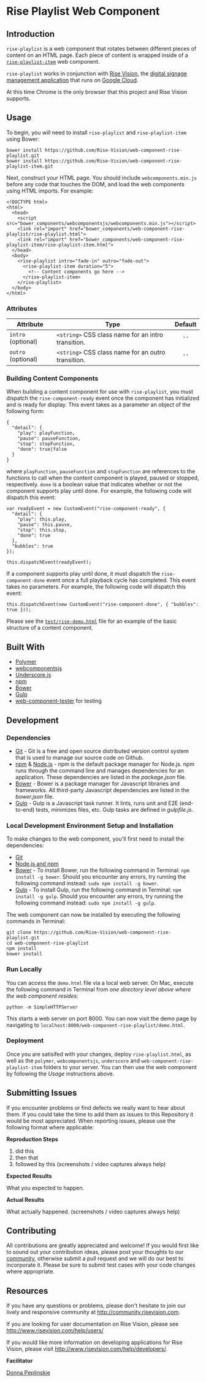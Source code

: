 # Rise Playlist Web Component

## Introduction
`rise-playlist` is a web component that rotates between different pieces of content on an HTML page. Each piece of content is wrapped inside of a [`rise-playlist-item`](https://github.com/Rise-Vision/web-component-rise-playlist-item) web component.

`rise-playlist` works in conjunction with [Rise Vision](http://www.risevision.com), the [digital signage management application](http://rva.risevision.com/) that runs on [Google Cloud](https://cloud.google.com).

At this time Chrome is the only browser that this project and Rise Vision supports.

## Usage
To begin, you will need to install `rise-playlist` and `rise-playlist-item` using Bower:

```
bower install https://github.com/Rise-Vision/web-component-rise-playlist.git
bower install https://github.com/Rise-Vision/web-component-rise-playlist-item.git
```

Next, construct your HTML page. You should include `webcomponents.min.js` before any code that touches the DOM, and load the web components using HTML imports. For example:
```
<!DOCTYPE html>
<html>
  <head>
    <script src="bower_components/webcomponentsjs/webcomponents.min.js"></script>
    <link rel="import" href="bower_components/web-component-rise-playlist/rise-playlist.html">
    <link rel="import" href="bower_components/web-component-rise-playlist-item/rise-playlist-item.html">
  </head>
  <body>
    <rise-playlist intro="fade-in" outro="fade-out">
      <rise-playlist-item duration="5">
        <!-- Content components go here -->
      </rise-playlist-item>
    </rise-playlist>
  </body>
</html>
```

### Attributes
| Attribute             | Type                                               | Default |
| --------------------- | -------------------------------------------------- | :-----: |
| `intro` (optional)    | `<string>` CSS class name for an intro transition. | `''`    |
| `outro` (optional)    | `<string>` CSS class name for an outro transition. | `''`    |

### Building Content Components
When building a content component for use with `rise-playlist`, you must dispatch the `rise-component-ready` event once the component has initialized and is ready for display. This event takes as a parameter an object of the following form:
```
{
  "detail": {
    "play": playFunction,
    "pause": pauseFunction,
    "stop": stopFunction,
    "done": true|false
  }
}
```

where `playFunction`, `pauseFunction` and `stopFunction` are references to the functions to call when the content component is played, paused or stopped, respectively. `done` is a boolean value that indicates whether or not the component supports play until done. For example, the following code will dispatch this event:
```
var readyEvent = new CustomEvent("rise-component-ready", {
  "detail": {
    "play": this.play,
    "pause": this.pause,
    "stop": this.stop,
    "done": true
  },
  "bubbles": true
});

this.dispatchEvent(readyEvent);
```

If a component supports play until done, it must dispatch the `rise-component-done` event once a full playback cycle has completed. This event takes no parameters. For example, the following code will dispatch this event:
```
this.dispatchEvent(new CustomEvent("rise-component-done", { "bubbles": true }));
```

Please see the [`test/rise-demo.html`](https://github.com/Rise-Vision/web-component-rise-playlist/blob/master/test/rise-demo.html) file for an example of the basic structure of a content component.

## Built With
- [Polymer](https://www.polymer-project.org/)
- [webcomponentsjs](https://github.com/webcomponents/webcomponentsjs)
- [Underscore.js](http://underscorejs.org/)
- [npm](https://www.npmjs.org)
- [Bower](http://bower.io/)
- [Gulp](http://gulpjs.com/)
- [web-component-tester](https://github.com/Polymer/web-component-tester) for testing

## Development

### Dependencies
* [Git](http://git-scm.com/) - Git is a free and open source distributed version control system that is used to manage our source code on Github.
* [npm](https://www.npmjs.org/) & [Node.js](http://nodejs.org/) - npm is the default package manager for Node.js. npm runs through the command line and manages dependencies for an application. These dependencies are listed in the _package.json_ file.
* [Bower](http://bower.io/) - Bower is a package manager for Javascript libraries and frameworks. All third-party Javascript dependencies are listed in the _bower.json_ file.
* [Gulp](http://gulpjs.com/) - Gulp is a Javascript task runner. It lints, runs unit and E2E (end-to-end) tests, minimizes files, etc. Gulp tasks are defined in _gulpfile.js_.

### Local Development Environment Setup and Installation
To make changes to the web component, you'll first need to install the dependencies:

- [Git](http://git-scm.com/book/en/v2/Getting-Started-Installing-Git)
- [Node.js and npm](http://blog.nodeknockout.com/post/65463770933/how-to-install-node-js-and-npm)
- [Bower](http://bower.io/#install-bower) - To install Bower, run the following command in Terminal: `npm install -g bower`. Should you encounter any errors, try running the following command instead: `sudo npm install -g bower`.
- [Gulp](https://github.com/gulpjs/gulp/blob/master/docs/getting-started.md) - To install Gulp, run the following command in Terminal: `npm install -g gulp`. Should you encounter any errors, try running the following command instead: `sudo npm install -g gulp`.

The web component can now be installed by executing the following commands in Terminal:
```
git clone https://github.com/Rise-Vision/web-component-rise-playlist.git
cd web-component-rise-playlist
npm install
bower install
```

### Run Locally
You can access the `demo.html` file via a local web server. On Mac, execute the following command in Terminal from *one directory level above where the web component resides*:
```
python -m SimpleHTTPServer
```

This starts a web server on port 8000. You can now visit the demo page by navigating to `localhost:8000/web-component-rise-playlist/demo.html`.

### Deployment
Once you are satisifed with your changes, deploy `rise-playlist.html`, as well as the `polymer`, `webcomponentsjs`, `underscore` and `web-component-rise-playlist-item` folders to your server. You can then use the web component by following the *Usage* instructions above.

## Submitting Issues
If you encounter problems or find defects we really want to hear about them. If you could take the time to add them as issues to this Repository it would be most appreciated. When reporting issues, please use the following format where applicable:

**Reproduction Steps**

1. did this
2. then that
3. followed by this (screenshots / video captures always help)

**Expected Results**

What you expected to happen.

**Actual Results**

What actually happened. (screenshots / video captures always help)

## Contributing
All contributions are greatly appreciated and welcome! If you would first like to sound out your contribution ideas, please post your thoughts to our [community](http://community.risevision.com), otherwise submit a pull request and we will do our best to incorporate it. Please be sure to submit test cases with your code changes where appropriate.

## Resources
If you have any questions or problems, please don't hesitate to join our lively and responsive community at http://community.risevision.com.

If you are looking for user documentation on Rise Vision, please see http://www.risevision.com/help/users/

If you would like more information on developing applications for Rise Vision, please visit http://www.risevision.com/help/developers/.

**Facilitator**

[Donna Peplinskie](https://github.com/donnapep "Donna Peplinskie")
